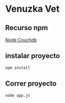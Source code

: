 # Venuzka Vet

## Recurso npm

[Node Couchdb](https://www.npmjs.com/package/node-couchdb)

## instalar proyecto

```bash
npm install
```

## Correr proyecto

```bash
node app.js
```
